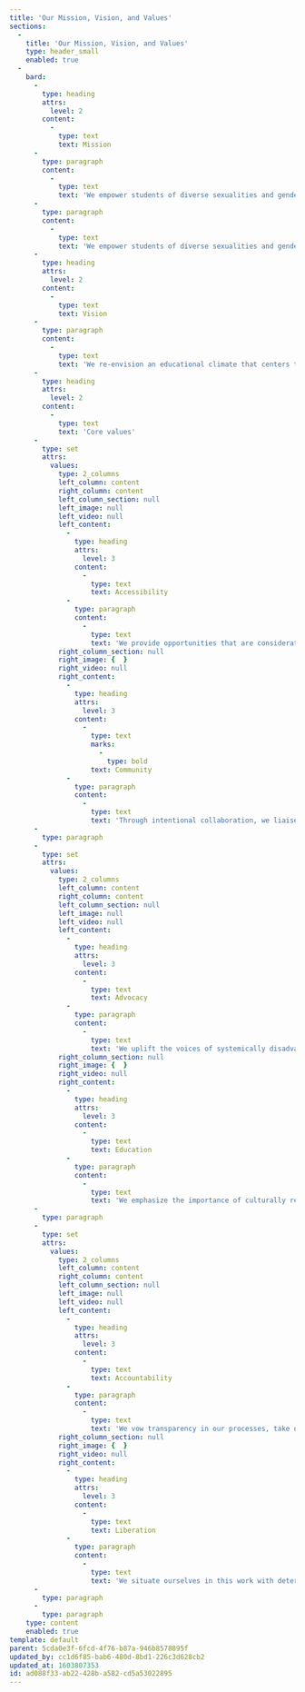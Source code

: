 ```yaml
---
title: 'Our Mission, Vision, and Values'
sections:
  -
    title: 'Our Mission, Vision, and Values'
    type: header_small
    enabled: true
  -
    bard:
      -
        type: heading
        attrs:
          level: 2
        content:
          -
            type: text
            text: Mission
      -
        type: paragraph
        content:
          -
            type: text
            text: 'We empower students of diverse sexualities and genders to inspire sustainable change; lead higher education colleagues in relevant and inclusive practices; and advance knowledge of sexuality and gender through advocacy and expansive programming.'
      -
        type: paragraph
        content:
          -
            type: text
            text: 'We empower students of diverse sexualities and genders to inspire sustainable change; lead higher education colleagues in relevant and inclusive practices; and advance knowledge of sexuality and gender through advocacy and expansive programming.'
      -
        type: heading
        attrs:
          level: 2
        content:
          -
            type: text
            text: Vision
      -
        type: paragraph
        content:
          -
            type: text
            text: 'We re-envision an educational climate that centers the needs and experiences of systemically disadvantaged students and affirms and encourages sexuality and gender diversity.'
      -
        type: heading
        attrs:
          level: 2
        content:
          -
            type: text
            text: 'Core values'
      -
        type: set
        attrs:
          values:
            type: 2_columns
            left_column: content
            right_column: content
            left_column_section: null
            left_image: null
            left_video: null
            left_content:
              -
                type: heading
                attrs:
                  level: 3
                content:
                  -
                    type: text
                    text: Accessibility
              -
                type: paragraph
                content:
                  -
                    type: text
                    text: 'We provide opportunities that are considerate of varying intellectual, physical, and financial capacities and levels of college readiness'
            right_column_section: null
            right_image: {  }
            right_video: null
            right_content:
              -
                type: heading
                attrs:
                  level: 3
                content:
                  -
                    type: text
                    marks:
                      -
                        type: bold
                    text: Community
              -
                type: paragraph
                content:
                  -
                    type: text
                    text: 'Through intentional collaboration, we liaise for various social justice efforts to build sustainable coalitions and strengthen relationships across difference.'
      -
        type: paragraph
      -
        type: set
        attrs:
          values:
            type: 2_columns
            left_column: content
            right_column: content
            left_column_section: null
            left_image: null
            left_video: null
            left_content:
              -
                type: heading
                attrs:
                  level: 3
                content:
                  -
                    type: text
                    text: Advocacy
              -
                type: paragraph
                content:
                  -
                    type: text
                    text: 'We uplift the voices of systemically disadvantaged students and colleagues as well as act as accomplices to all those participating in anti-oppression work.'
            right_column_section: null
            right_image: {  }
            right_video: null
            right_content:
              -
                type: heading
                attrs:
                  level: 3
                content:
                  -
                    type: text
                    text: Education
              -
                type: paragraph
                content:
                  -
                    type: text
                    text: 'We emphasize the importance of culturally relevant academic experiences and expanding understandings of students’ integration into campus life.'
      -
        type: paragraph
      -
        type: set
        attrs:
          values:
            type: 2_columns
            left_column: content
            right_column: content
            left_column_section: null
            left_image: null
            left_video: null
            left_content:
              -
                type: heading
                attrs:
                  level: 3
                content:
                  -
                    type: text
                    text: Accountability
              -
                type: paragraph
                content:
                  -
                    type: text
                    text: 'We vow transparency in our processes, take ownership of our limitations and commit to continuous self-work. Through this modeling, we expect and challenge our colleagues and partners to do the same.'
            right_column_section: null
            right_image: {  }
            right_video: null
            right_content:
              -
                type: heading
                attrs:
                  level: 3
                content:
                  -
                    type: text
                    text: Liberation
              -
                type: paragraph
                content:
                  -
                    type: text
                    text: 'We situate ourselves in this work with determination to annihilate systemic barriers, combat deeply ingrained beliefs and practices that negatively impact our communities, and conduct our work with urgency toward an inevitable revolution.'
      -
        type: paragraph
      -
        type: paragraph
    type: content
    enabled: true
template: default
parent: 5cda0e3f-6fcd-4f76-b87a-946b8578895f
updated_by: cc1d6f85-bab6-480d-8bd1-226c3d628cb2
updated_at: 1603807353
id: ad088f33-ab22-428b-a582-cd5a53022895
---
```

